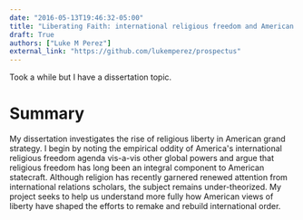```yaml
---
date: "2016-05-13T19:46:32-05:00"
title: "Liberating Faith: international religious freedom and American Grand Strategy"
draft: True
authors: ["Luke M Perez"]
external_link: "https://github.com/lukemperez/prospectus"
---
```


Took a while but I have a dissertation topic.

# Summary

My dissertation investigates the rise of religious liberty in American grand strategy. I begin by noting the empirical oddity of America's international religious freedom agenda vis-a-vis other global powers and argue that religious freedom has long been an integral component to American statecraft. Although religion has recently garnered renewed attention from international relations scholars, the subject remains under-theorized. My project seeks to help us understand more fully how American views of liberty have shaped the efforts to remake and rebuild international order.
